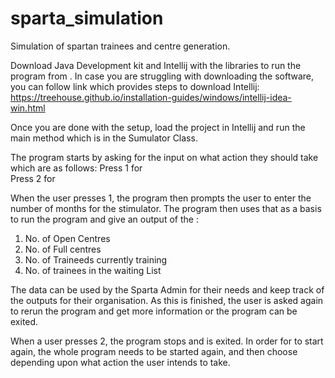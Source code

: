 # sparta_simulation
Simulation of spartan trainees and centre generation.


Download Java Development kit and Intellij with the libraries to run the program from . In case you are struggling with downloading the software, you can follow link which provides steps to download Intellij:
https://treehouse.github.io/installation-guides/windows/intellij-idea-win.html

Once you are done with the setup, load the project in Intellij and run the main method which is in the Sumulator Class.

The program starts by asking for the input on what action they should take which are as follows:
Press 1 for  
Press 2 for

When the user presses 1, the program  then prompts the user to enter the number of months for the stimulator. The program then uses that as a basis to run the program and give an output of the :
1. No. of Open Centres
2. No. of Full centres
3. No. of Traineeds currently training
4. No. of trainees in the waiting List

The data can be used by the Sparta Admin for their needs and keep track of the outputs for their organisation.
As this is finished, the user is asked again to rerun the program and get more information or the program can be exited.

When a user presses 2, the program stops and is exited. In order for to start again, the whole program needs to be started again, and then choose depending upon what action the user intends to take. 
